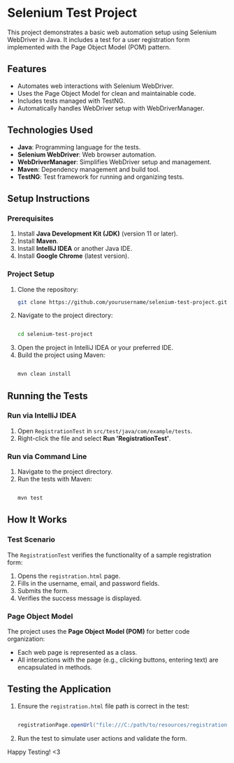 # Selenium Test Project

This project demonstrates a basic web automation setup using Selenium WebDriver in Java. It includes a test for a user registration form implemented with the Page Object Model (POM) pattern.

## **Features**
- Automates web interactions with Selenium WebDriver.
- Uses the Page Object Model for clean and maintainable code.
- Includes tests managed with TestNG.
- Automatically handles WebDriver setup with WebDriverManager.


## **Technologies Used**
- **Java**: Programming language for the tests.
- **Selenium WebDriver**: Web browser automation.
- **WebDriverManager**: Simplifies WebDriver setup and management.
- **Maven**: Dependency management and build tool.
- **TestNG**: Test framework for running and organizing tests.

## **Setup Instructions**

### **Prerequisites**
1. Install **Java Development Kit (JDK)** (version 11 or later).
2. Install **Maven**.
3. Install **IntelliJ IDEA** or another Java IDE.
4. Install **Google Chrome** (latest version).

### **Project Setup**
1. Clone the repository:
   ```bash
   git clone https://github.com/yourusername/selenium-test-project.git
   ```
2. Navigate to the project directory:
   ```bash

   cd selenium-test-project
   ```
3. Open the project in IntelliJ IDEA or your preferred IDE.
4. Build the project using Maven:
   ```bash

   mvn clean install
   ```


## **Running the Tests**

### **Run via IntelliJ IDEA**
1. Open `RegistrationTest` in `src/test/java/com/example/tests`.
2. Right-click the file and select **Run 'RegistrationTest'**.

### **Run via Command Line**
1. Navigate to the project directory.
2. Run the tests with Maven:
   ```bash

   mvn test
   ```

## **How It Works**

### **Test Scenario**
The `RegistrationTest` verifies the functionality of a sample registration form:
1. Opens the `registration.html` page.
2. Fills in the username, email, and password fields.
3. Submits the form.
4. Verifies the success message is displayed.

### **Page Object Model**
The project uses the **Page Object Model (POM)** for better code organization:
- Each web page is represented as a class.
- All interactions with the page (e.g., clicking buttons, entering text) are encapsulated in methods.


## **Testing the Application**
1. Ensure the `registration.html` file path is correct in the test:
   ```java

   registrationPage.openUrl("file:///C:/path/to/resources/registration.html");
   ```
2. Run the test to simulate user actions and validate the form.

Happy Testing! <3

